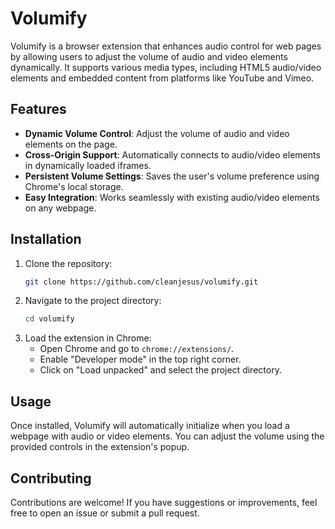 # Volumify

Volumify is a browser extension that enhances audio control for web pages by allowing users to adjust the volume of audio and video elements dynamically. It supports various media types, including HTML5 audio/video elements and embedded content from platforms like YouTube and Vimeo.

## Features

- **Dynamic Volume Control**: Adjust the volume of audio and video elements on the page.
- **Cross-Origin Support**: Automatically connects to audio/video elements in dynamically loaded iframes.
- **Persistent Volume Settings**: Saves the user's volume preference using Chrome's local storage.
- **Easy Integration**: Works seamlessly with existing audio/video elements on any webpage.

## Installation

1. Clone the repository:
   ```bash
   git clone https://github.com/cleanjesus/volumify.git
   ```
2. Navigate to the project directory:
   ```bash
   cd volumify
   ```
3. Load the extension in Chrome:
   - Open Chrome and go to `chrome://extensions/`.
   - Enable "Developer mode" in the top right corner.
   - Click on "Load unpacked" and select the project directory.

## Usage

Once installed, Volumify will automatically initialize when you load a webpage with audio or video elements. You can adjust the volume using the provided controls in the extension's popup.

## Contributing

Contributions are welcome! If you have suggestions or improvements, feel free to open an issue or submit a pull request.
